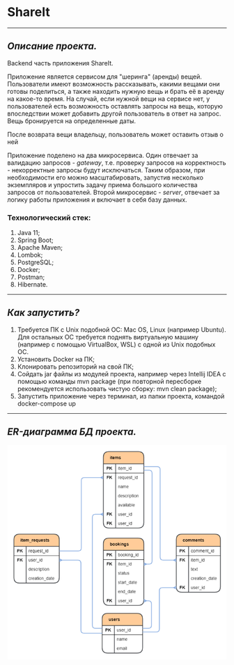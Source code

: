# ShareIt

---
## _Описание проекта._

Backend часть приложения ShareIt.

Приложение является сервисом для "шеринга" (аренды) вещей. Пользователи имеют возможность рассказывать, какими 
вещами они готовы поделиться, а также находить нужную вещь и брать её в аренду на какое-то время. На случай, если 
нужной вещи на сервисе нет, у пользователей есть возможность оставлять запросы на вещь, которую впоследствии может 
добавить другой пользователь в ответ на запрос. Вещь бронируется на определенные даты.  

После возврата вещи владельцу, пользователь может оставить отзыв о ней

Приложение поделено на два микросервиса. Один отвечает за валидацию запросов - _gateway_, т.е. проверку запросов на 
корректность - некорректные запросы будут исключаться. Таким образом, при необходимости его можно масштабировать, 
запустив несколько экземпляров и упростить задачу приема большого количества запросов от пользователей. Второй 
микросервис - _server_, отвечает за логику работы приложения и включает в себя базу данных.

### Технологический стек:

1. Java 11;
2. Spring Boot;
3. Apache Maven;
4. Lombok;
5. PostgreSQL;
6. Docker;
7. Postman;
8. Hibernate.
---

## _Как запустить?_

1. Требуется ПК с Unix подобной ОС: Mac OS, Linux (например Ubuntu). Для остальных ОС требуется поднять виртуальную
   машину (например с помощью VirtualBox, WSL) с одной из Unix подобных ОС.
2. Установить Docker на ПК;
3. Клонировать репозиторий на свой ПК;
4. Сойдать jar файлы из модулей проекта, например через Intellij IDEA с помощью команды mvn package (при повторной
   пересборке рекомендуется использовать чистую сборку: mvn clean package);
5. Запустить приложение через терминал, из папки проекта, командой docker-compose up
---

## _ER-диаграмма БД проекта._

![ER-diagram server.](shareit_db.png)